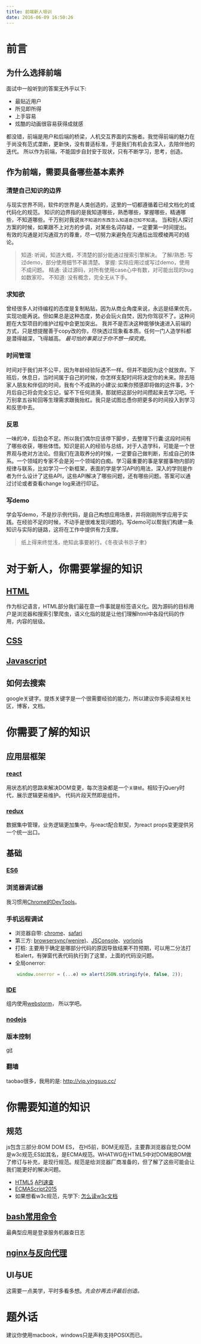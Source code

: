 ```yaml
---
title: 前端新人培训
date: 2016-06-09 16:50:26
---
```


# 前言
## 为什么选择前端
面试中一般听到的答案无外乎以下:
* 最贴近用户
* 所见即所得
* 上手容易
* 炫酷的动画很容易获得成就感

都没错，前端是用户和后端的桥梁，人机交互界面的实施者。我觉得前端的魅力在于尚没有范式垄断，更新快，没有普适标准，于是我们有机会去深入，去陪伴他的迭代。
所以作为前端，不能固步自封安于现状，只有不断学习，思考，创造。

## 作为前端，需要具备哪些基本素养
### 清楚自己知识的边界
与现实世界不同，软件的世界是人类创造的，这里的一切都遵循着已经文档化的或代码化的规范。
知识的边界指的是我知道哪些，熟悉哪些，掌握哪些，精通哪些，不知道哪些。千万别对我说`我不知道的东西怎么知道自己知不知道`。
当和别人探讨方案的时候，如果跟不上对方的步调，对某些名词存疑，一定要第一时间提出。
有效的沟通是对沟通双方的尊重，尽一切努力来避免在沟通后出现模棱两可的结论。
> 知道: 听闻，知道大概，不清楚的部分能通过搜索引擎解决。
> 了解/熟悉: 写过demo，部分使用细节不甚清楚。
> 掌握: 实际应用过或写过demo，使用不成问题。
> 精通: 读过源码，对所有使用case心中有数，对可能出现的bug如数家珍。
> 不知道: 没有概念，完全无从下手。

### 求知欲
曾经很多人对待编程的态度是复制粘贴，因为从商业角度来说，永远是结果优先，实现功能再说。但如果总是这种态度，势必会玩火自焚，因为你驾驭不了。这种问题在大型项目的维护过程中会更加突出。
我并不是否决这种能够快速进入前端的方式，只是想提醒善于copy改的你，尽快透过现象看本质。任何一门人造学科都是潜得越深，飞得越高。
*最可怕的事莫过于你不想一探究竟*。

### 时间管理
时间对于我们并不公平，因为年龄经验际遇不一样。但并不能因为这个就放弃。下班后，休息日，当时间属于自己的时候，你怎样支配时间将决定你的未来。除去陪家人朋友和伴侣的时间，我有个不成熟的小建议:如果你预感即将做的这件事，3个月后自己将会完全忘记，留不下任何涟漪，那就把这部分时间攒起来去学习吧。千万别拿五谷轮回等生理需求跟我抬杠。我只是试图怂恿你把更多的时间投入到学习和反思中去。

### 反思
一味的冲，后劲会不足。所以我们偶尔应该停下脚步，去整理下行囊:这段时间有了哪些收获，哪些体悟。知识是前人的经验与总结，对于人造学科，可能是一个世界观与绝对方法论。但我们在汲取养分的时候，一定要自己做判断，形成自己的体系。一个领域的专家不会是另一个领域的白痴。学习最重要的事是掌握事物内部的规律与联系，比如学习一个新框架，表面的学是学习API的用法，深入的学则是作者为什么设计了这些API，这些API解决了哪些问题，还有哪些问题。答案可以通过讨论或者查看change log来进行印证。

### 写demo
学会写demo，不是抄示例代码，是自己构想应用场景，并将刚刚所学应用于实践。在经验不足的时候，不动手是很难发现问题的。写demo可以帮我们构建一条知识与实际的链路，这将在工作中提供有力支撑。
> 纸上得来终觉浅，绝知此事要躬行。《冬夜读书示子聿》

# 对于新人，你需要掌握的知识
## [HTML](https://developer.mozilla.org/zh-CN/docs/Web/HTML)
作为标记语言，HTML部分我们最在意一件事就是标签语义化。因为源码的目标用户是浏览器和搜索引擎爬虫，语义化指的就是让他们理解html中各段代码的作用，内容的层级。
## [CSS](https://developer.mozilla.org/zh-CN/docs/Web/CSS)
## [Javascript](https://developer.mozilla.org/zh-CN/docs/Web/JavaScript)
## 如何去搜索
google关键字。提炼关键字是一个很需要经验的能力，所以建议你多阅读相关社区，博客，文档。

# 你需要了解的知识
## 应用层框架
### [react](http://reactjs.cn/react/docs/getting-started.html)
用状态机的思路来解决DOM变更，每次渲染都是一个`关键帧`。相较于jQuery时代，展示逻辑更易维护。
代码片段天然即是组件。
### [redux](http://cn.redux.js.org/)
数据集中管理，业务逻辑更加集中。与react配合默契，为react props变更提供另一个统一出口。

## 基础
### [ES6](http://es6.ruanyifeng.com/)
### 浏览器调试器
我习惯用[Chrome的DevTools](https://developer.chrome.com/devtools)。
### 手机远程调试
* 浏览器自带: [chrome]、[safari]
* 第三方: [browsersync(wenire)][browsersync]、[JSConsole]、[vorlonjs]
* 打桩: 主要用于确定是哪部分代码的原因导致结果不符预期，可以用二分法打桩alert，有弹窗代表代码执行到了这里，上面的代码没问题。
* 全局onerror:

``` javascript
    window.onerror = (...e) => alert(JSON.stringify(e, false, 2));
```

### [IDE]
组内使用[webstorm]， 所以学吧。
### [nodejs]
### 版本控制
[git]
### 翻墙
taobao很多，我用的是: http://vip.yingsuo.cc/

# 你需要知道的知识
## 规范
js包含三部分:BOM DOM ES， 在H5前，BOM无规范，主要靠浏览器自觉;DOM是w3c规范;ES如其名，是ECMA规范。WHATWG在HTML5中对DOM和BOM做了修订与补充，是现行规范。规范是给浏览器厂商准备的，但了解了这些可能会让我们能更好的解决问题。

* [HTML5](https://html.spec.whatwg.org/) [API速查](http://html5index.org/)
* [ECMAScript2015]
* 如果想看w3c规范，先学下: [怎么读w3c文档](http://alistapart.com/article/readspec)

## [bash常用命令](http://www.freeos.com/guides/lsst/)
最典型应用是登录服务机器查日志
## [nginx与反向代理](http://nginx.org/en/docs/beginners_guide.html)
## UI与UE
这需要一点美学，平时多看多想。*先会抄再去评最后创造。*

# 题外话
建议你使用macbook，windows只是声称支持POSIX而已。


[safari]: https://developer.apple.com/library/safari/documentation/AppleApplications/Conceptual/Safari_Developer_Guide/GettingStarted/GettingStarted.html
[chrome]: https://developers.google.com/web/tools/chrome-devtools/debug/remote-debugging/remote-debugging
[ide]: http://www.slant.co/topics/1686/compare/~webstorm_vs_atom_vs_sublime-text
[git]: http://www.liaoxuefeng.com/wiki/0013739516305929606dd18361248578c67b8067c8c017b000
[JSConsole]: http://jsconsole.com/
[vorlonjs]: http://vorlonjs.com/
[browsersync]: https://www.browsersync.io/
[webstorm]: https://www.jetbrains.com/help/webstorm/11.0/quick-start-guide.html
[nodejs]: https://nodejs.org/docs/v4.2.4/api/
[ECMAScript2015]: http://www.ecma-international.org/publications/files/ECMA-ST/Ecma-262.pdf

